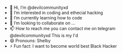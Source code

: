 - 👋 Hi, I’m @devilcommunityxd
- 👀 I’m interested in coding and ethecial hacking 
- 🌱 I’m currently learning how to code
- 💞️ I’m looking to collaborate on ...
- 📫 How to reach me you can contact me on telegram @devilcommunityxd This is my I'd 
- 😄 Pronouns: Shelby 
- ⚡ Fun fact: I want to become world best Black Hacker 

<!---
devilcommunityxd/devilcommunityxd is a ✨ special ✨ repository because its `README.md` (this file) appears on your GitHub profile.
You can click the Preview link to take a look at your changes.
--->
